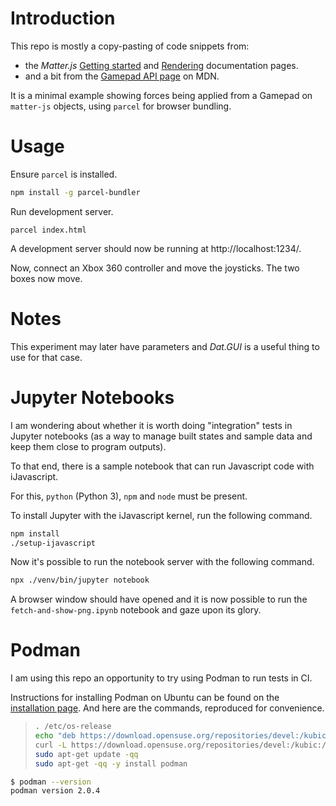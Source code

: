 
# Introduction

This repo is mostly a copy-pasting of code snippets from:
- the _Matter.js_ [Getting started](https://github.com/liabru/matter-js/wiki/Getting-started) and [Rendering](https://github.com/liabru/matter-js/wiki/Rendering) documentation pages.
- and a bit from the [Gamepad API page](https://developer.mozilla.org/en-US/docs/Web/API/Gamepad_API/Using_the_Gamepad_API) on MDN.

It is a minimal example showing forces being applied from a Gamepad on `matter-js` objects, using `parcel` for browser bundling.

# Usage

Ensure `parcel` is installed.

```bash
npm install -g parcel-bundler
```

Run development server.

```
parcel index.html
```

A development server should now be running at http://localhost:1234/.

Now, connect an Xbox 360 controller and move the joysticks. The two boxes now move.

# Notes

This experiment may later have parameters and _Dat.GUI_ is a useful thing to use for that case.

# Jupyter Notebooks

I am wondering about whether it is worth doing "integration" tests in Jupyter notebooks (as a way to manage built states and sample data and keep them close to program outputs).

To that end, there is a sample notebook that can run Javascript code with iJavascript.

For this, `python` (Python 3), `npm` and `node` must be present.

To install Jupyter with the iJavascript kernel, run the following command.

```bash
npm install
./setup-ijavascript
```

Now it's possible to run the notebook server with the following command.

```bash
npx ./venv/bin/jupyter notebook
```

A browser window should have opened and it is now possible to run the `fetch-and-show-png.ipynb` notebook and gaze upon its glory.

# Podman

I am using this repo an opportunity to try using Podman to run tests in CI.

Instructions for installing Podman on Ubuntu can be found on the [installation page](https://podman.io/getting-started/installation#ubuntu). And here are the commands, reproduced for convenience.

> ```bash
> . /etc/os-release
> echo "deb https://download.opensuse.org/repositories/devel:/kubic:/libcontainers:/stable/> xUbuntu_${VERSION_ID}/ /" | sudo tee /etc/apt/sources.list.d/> devel:kubic:libcontainers:stable.list
> curl -L https://download.opensuse.org/repositories/devel:/kubic:/libcontainers:/stable/> xUbuntu_${VERSION_ID}/Release.key | sudo apt-key add -
> sudo apt-get update -qq
> sudo apt-get -qq -y install podman
> ```

```bash
$ podman --version
podman version 2.0.4
```
